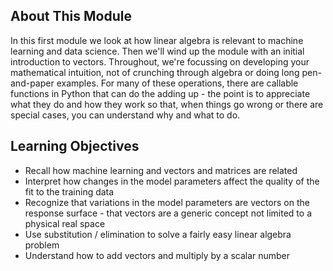 ## About This Module
In this first module we look at how linear algebra is relevant to machine learning and data science. Then we'll wind up the module with an initial introduction to vectors. Throughout, we're focussing on developing your mathematical intuition, not of crunching through algebra or doing long pen-and-paper examples. For many of these operations, there are callable functions in Python that can do the adding up - the point is to appreciate what they do and how they work so that, when things go wrong or there are special cases, you can understand why and what to do.

## Learning Objectives
* Recall how machine learning and vectors and matrices are related
* Interpret how changes in the model parameters affect the quality of the fit to the training data
* Recognize that variations in the model parameters are vectors on the response surface - that vectors are a generic concept not limited to a physical real space
* Use substitution / elimination to solve a fairly easy linear algebra problem
* Understand how to add vectors and multiply by a scalar number

